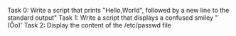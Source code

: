 Task 0: Write a script that prints "Hello,World", followed by a new line to the standard output"
Task 1: Write a script that displays a confused smiley "(Ôo)'
Task 2: Display the content of the /etc/passwd file
